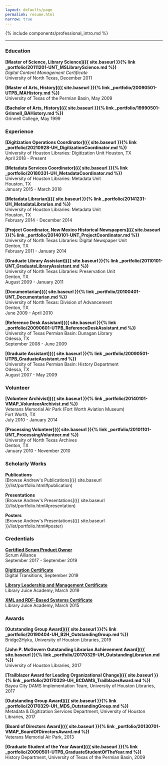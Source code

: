 ```yaml
---
layout: defaults/page
permalink: resume.html
narrow: true
---
```


{% include components/professional_intro.md %}

<hr />

### Education

**[Master of Science, Library Science]({{ site.baseurl }}{% link _portfolio/20111201-UNT_MSLibraryScience.md %})**   
_Digital Content Management Certificate_  
University of North Texas, December 2011

**[Master of Arts, History]({{ site.baseurl }}{% link _portfolio/20090501-UTPB_MAHistory.md %})**  
University of Texas of the Permian Basin, May 2009

**[Bachelor of Arts, History]({{ site.baseurl }}{% link _portfolio/19990501-Grinnell_BAHistory.md %})**  
Grinnell College, May 1999


### Experience

**[Digitization Operations Coordinator]({{ site.baseurl }}{% link _portfolio/20210928-UH_DigitizationCoordinator.md %})**  
University of Houston Libraries: Digitization Unit
Houston, TX  
April 2018 - Present

**[Metadata Services Coordinator]({{ site.baseurl }}{% link _portfolio/20180331-UH_MetadataCoordinator.md %})**  
University of Houston Libraries: Metadata Unit  
Houston, TX  
January 2015 - March 2018

<!-- **Metadata Consultant**  
Houston Public Library  
Houston, TX  
January 2017 - August 2017
 -->
**[Metadata Librarian]({{ site.baseurl }}{% link _portfolio/20141231-UH_MetadataLibrarian.md %})**  
University of Houston Libraries: Metadata Unit  
Houston, TX  
February 2014 - December 2014

**[Project Coordinator, New Mexico Historical Newspapers]({{ site.baseurl }}{% link _portfolio/20140101-UNT_ProjectCoordinator.md %})**  
University of North Texas Libraries: Digital Newspaper Unit  
Denton, TX  
February 2011 - January 2014

**[Graduate Library Assistant]({{ site.baseurl }}{% link _portfolio/20110101-UNT_GraduateLibraryAssistant.md %})**  
University of North Texas Libraries: Preservation Unit  
Denton, TX  
August 2009 - January 2011

**[Documentarian]({{ site.baseurl }}{% link _portfolio/20100401-UNT_Documentarian.md %})**  
University of North Texas: Division of Advancement  
Denton, TX  
June 2009 - April 2010

**[Reference Desk Assistant]({{ site.baseurl }}{% link _portfolio/20090601-UTPB_ReferenceDeskAssistant.md %})**  
University of Texas Permian Basin: Dunagan Library  
Odessa, TX  
September 2008 - June 2009

**[Graduate Assistant]({{ site.baseurl }}{% link _portfolio/20090501-UTPB_GraduateAssistant.md %})**  
University of Texas Permian Basin: History Department  
Odessa, TX  
August 2007 - May 2009


### Volunteer

**[Volunteer Archivist]({{ site.baseurl }}{% link _portfolio/20140101-VMAP_VolunteerArchivist.md %})**  
Veterans Memorial Air Park (Fort Worth Aviation Museum)    
Fort Worth, TX  
July 2010 - January 2014

**[Processing Volunteer]({{ site.baseurl }}{% link _portfolio/20101101-UNT_ProcessingVolunteer.md %})**  
University of North Texas Archives  
Denton, TX  
January 2010 - November 2010


### Scholarly Works

**Publications**  
[Browse Andrew's Publications]({{ site.baseurl }}/list/portfolio.html#publication)

**Presentations**  
[Browse Andrew's Presentations]({{ site.baseurl }}/list/portfolio.html#presentation)

**Posters**  
[Browse Andrew's Presentations]({{ site.baseurl }}/list/portfolio.html#poster)


### Credentials

**[Certified Scrum Product Owner](https://bcert.me/sdpabmjev)**  
Scrum Alliance  
September 2017 - September 2019

**[Digitization Certificate](https://heritage-digitaltransitions.com/dt-digitization-certification-program/)**  
Digital Transitions, September 2019

**[Library Leadership and Management Certificate](https://libraryjuiceacademy.com/certificate/library-leadership-management/)**  
Library Juice Academy, March 2019

**[XML and RDF-Based Systems Certificate](https://libraryjuiceacademy.com/certificate/xml-and-rdf-based-systems/)**  
Library Juice Academy, March 2015


### Awards

**[Outstanding Group Award]({{ site.baseurl }}{% link _portfolio/20190404-UH_B2H_OutstandingGroup.md %})**  
Bridge2Hyku, University of Houston Libraries, 2019

**[John P. McGovern Outstanding Librarian Achievement Award]({{ site.baseurl }}{% link _portfolio/20170329-UH_OutstandingLibrarian.md %})**  
University of Houston Libraries, 2017

**[Trailblazer Award for Leading Organizational Change]({{ site.baseurl }}{% link _portfolio/20170329-UH_BCDAMS_TrailblazerAward.md %})**  
Bayou City DAMS Implementation Team, University of Houston Libraries, 2017

**[Outstanding Group Award]({{ site.baseurl }}{% link _portfolio/20170329-UH_MDS_OutstandingGroup.md %})**  
Metadata & Digitization Services Department, University of Houston Libraries, 2017

**[Board of Directors Award]({{ site.baseurl }}{% link _portfolio/20130701-VMAP_BoardOfDirectorsAward.md %})**  
Veterans Memorial Air Park, 2013

**[Graduate Student of the Year Award]({{ site.baseurl }}{% link _portfolio/20090501-UTPB_GraduateStudentOfTheYear.md %})**  
History Department, University of Texas of the Permian Basin, 2009
